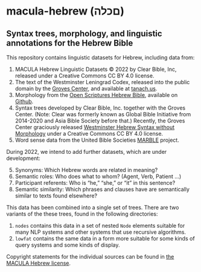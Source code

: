 # macula-hebrew (םכלה)
## Syntax trees, morphology, and linguistic annotations for the Hebrew Bible

This repository contains linguistic datasets for Hebrew, including data from:

1. MACULA Hebrew Linguistic Datasets © 2022 by Clear Bible, Inc, released under a Creative Commons CC BY 4.0 license.
2. The text of the Westminster Leningrad Codex, released into the public domain by the [Groves Center](http://www.grovescenter.org/), and available at [tanach.us](http://tanach.us).
3. Morphology from the [Open Scriptures Hebrew Bible](https://hb.openscriptures.org), available on [Github](https://github.com/openscriptures/morphhb/).
4. Syntax trees developed by Clear Bible, Inc. together with the Groves Center. (Note: Clear was formerly known as Global Bible Initiative from 2014-2020 and Asia Bible Society before that.)  Recently, the Groves Center graciously released [Westminster Hebrew Syntax without Morphology](https://github.com/Clear-Bible/macula-hebrew/tree/main/sources/GrovesCenter) under a Creative Commons CC BY 4.0 license.
5. Word sense data from the United Bible Societies [MARBLE](https://semanticdictionary.org/) project.

During 2022, we intend to add further datasets, which are under development:

5. Synonyms: Which Hebrew words are related in meaning?
6. Semantic roles: Who does what to whom? (Agent, Verb, Patient …)
7. Participant referents: Who is “he,” “she,” or “it” in this sentence?
8. Semantic similarity: Which phrases and clauses have are semantically similar to texts found elsewhere?

This data has been combined into a single set of trees.  There are two variants of the these trees, found in the following directories:

1. `nodes` contains this data in a set of nested `Node` elements suitable for many NLP systems and other systems that use recursive algorithms.
2. `lowfat` contains the same data in a form more suitable for some kinds of query systems and some kinds of display.

Copyright statements for the individual sources can be found in [the MACULA Hebrew license](LICENSE.md).
